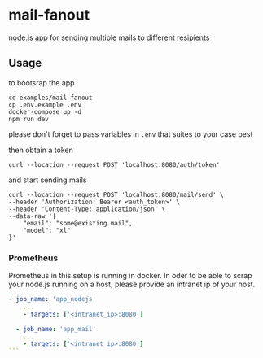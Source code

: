# mail-fanout

node.js app for sending multiple mails to different resipients

## Usage

to bootsrap the app

```
cd examples/mail-fanout
cp .env.example .env
docker-compose up -d
npm run dev
```

please don't forget to pass variables in `.env` that suites to your case best

then obtain a token
```curl
curl --location --request POST 'localhost:8080/auth/token'
```

and start sending mails
```curl
curl --location --request POST 'localhost:8080/mail/send' \
--header 'Authorization: Bearer <auth_token>' \
--header 'Content-Type: application/json' \
--data-raw '{
    "email": "some@existing.mail",
    "model": "xl"
}'

```

### Prometheus

Prometheus in this setup is running in docker. In oder to be able to scrap your node.js running on a host, please provide an intranet ip of your host.

````yaml
- job_name: 'app_nodejs'
    ...
    - targets: ['<intranet_ip>:8080']

  - job_name: 'app_mail'
    ...
    - targets: ['<intranet_ip>:8080']
```






